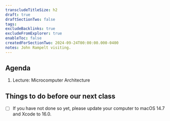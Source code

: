 ```yaml
---
transcludeTitleSize: h2
draft: true
draftSectionTwo: false
tags:
excludeBacklinks: true
excludeFromExplorer: true
enableToc: false
createdForSectionTwo: 2024-09-24T00:00:00.000-0400
notes: John Rampelt visiting.
---
```

## Agenda
1. Lecture: Microcomputer Architecture

## Things to do before our next class

- [ ] If you have not done so yet, please update your computer to macOS 14.7 and Xcode to 16.0.